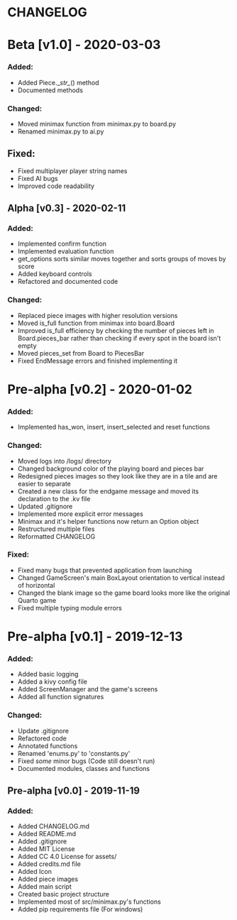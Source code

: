# CHANGELOG

# Beta [v1.0] - 2020-03-03


### Added:

- Added Piece.\__str\__() method
- Documented methods


### Changed:

- Moved minimax function from minimax.py to board.py
- Renamed minimax.py to ai.py


## Fixed:

- Fixed multiplayer player string names
- Fixed AI bugs
- Improved code readability



## Alpha [v0.3] - 2020-02-11


### Added:
- Implemented confirm function
- Implemented evaluation function
- get_options sorts similar moves together and sorts groups of moves by score
- Added keyboard controls
- Refactored and documented code

### Changed:
- Replaced piece images with higher resolution versions
- Moved is_full function from minimax into board.Board
- Improved is_full efficiency by checking the number of pieces left in Board.pieces_bar rather than checking if every spot in the board isn't empty
- Moved pieces_set from Board to PiecesBar
- Fixed EndMessage errors and finished implementing it


# Pre-alpha [v0.2] - 2020-01-02


### Added:
- Implemented has_won, insert, insert_selected and reset functions

### Changed:
- Moved logs into /logs/ directory
- Changed background color of the playing board and pieces bar
- Redesigned pieces images so they look like they are in a tile and are easier to separate 
- Created a new class for the endgame message and moved its declaration to the .kv file
- Updated .gitignore
- Implemented more explicit error messages
- Minimax and it's helper functions now return an Option object
- Restructured multiple files
- Reformatted CHANGELOG

### Fixed:
- Fixed many bugs that prevented application from launching
- Changed GameScreen's main BoxLayout orientation to vertical instead of horizontal
- Changed the blank image so the game board looks more like the original Quarto game
- Fixed multiple typing module errors


# Pre-alpha [v0.1] - 2019-12-13


### Added:
- Added basic logging
- Added a kivy config file
- Added ScreenManager and the game's screens
- Added all function signatures

### Changed:
- Update .gitignore
- Refactored code
- Annotated functions
- Renamed 'enums.py' to 'constants.py'
- Fixed _some_ minor bugs (Code still doesn't run)
- Documented modules, classes and functions


## Pre-alpha [v0.0] - 2019-11-19


### Added:
- Added CHANGELOG.md
- Added README.md
- Added .gitignore
- Added MIT License
- Added CC 4.0 License for assets/
- Added credits.md file
- Added Icon
- Added piece images
- Added main script
- Created basic project structure
- Implemented most of src/minimax.py's functions
- Added pip requirements file (For windows)
